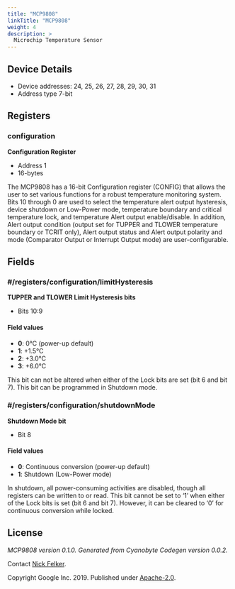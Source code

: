 ```yaml
---
title: "MCP9808"
linkTitle: "MCP9808"
weight: 4
description: >
  Microchip Temperature Sensor
---
```



## Device Details

* Device addresses:
24,
25,
26,
27,
28,
29,
30,
31
* Address type 7-bit

## Registers

### configuration
**Configuration Register**
* Address 1
* 16-bytes

The MCP9808 has a 16-bit Configuration register (CONFIG) that
allows the user to set various functions for a robust temperature
monitoring system.
Bits 10 through 0 are used to select the temperature alert output
hysteresis, device shutdown or Low-Power mode, temperature boundary
and critical temperature lock, and temperature Alert output
enable/disable.
In addition, Alert output condition (output set for TUPPER and
TLOWER temperature boundary or TCRIT only), Alert output status
and Alert output polarity and mode (Comparator Output or Interrupt
Output mode) are user-configurable.


## Fields
### #/registers/configuration/limitHysteresis
**TUPPER and TLOWER Limit Hysteresis bits**

* Bits 10:9


#### Field values

* **0**: 0°C (power-up default)
* **1**: +1.5°C
* **2**: +3.0°C
* **3**: +6.0°C

This bit can not be altered when either of the Lock bits are set
(bit 6 and bit 7). This bit can be programmed in Shutdown mode.


### #/registers/configuration/shutdownMode
**Shutdown Mode bit**

* Bit 8


#### Field values

* **0**: Continuous conversion (power-up default)
* **1**: Shutdown (Low-Power mode)

In shutdown, all power-consuming activities are disabled, though
all registers can be written to or read. This bit cannot be set
to ‘1’ when either of the Lock bits is set (bit 6 and bit 7).
However, it can be cleared to ‘0’ for continuous conversion while
locked.




## License

_MCP9808 version 0.1.0. Generated from Cyanobyte Codegen version 0.0.2._

Contact [Nick Felker](mailto:felker@google.com).

Copyright Google Inc. 2019. Published under
[Apache-2.0](https://spdx.org/licenses/Apache-2.0.html#licenseText).